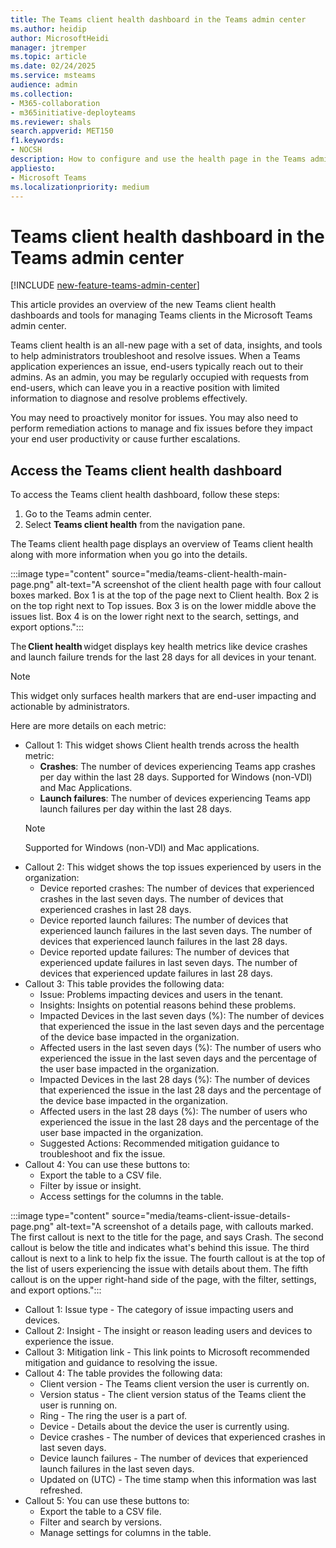 ```yaml
---
title: The Teams client health dashboard in the Teams admin center
ms.author: heidip
author: MicrosoftHeidi
manager: jtremper
ms.topic: article
ms.date: 02/24/2025
ms.service: msteams
audience: admin
ms.collection: 
- M365-collaboration
- m365initiative-deployteams
ms.reviewer: shals
search.appverid: MET150
f1.keywords:
- NOCSH
description: How to configure and use the health page in the Teams admin center to manage clients using monitoring and informational advice specific to situations.
appliesto: 
- Microsoft Teams
ms.localizationpriority: medium
---
```


# Teams client health dashboard in the Teams admin center

[!INCLUDE [new-feature-teams-admin-center](includes/new-feature-teams-admin-center.md)]

This article provides an overview of the new Teams client health dashboards and tools for managing Teams clients in the Microsoft Teams admin center.

Teams client health is an all-new page with a set of data, insights, and tools to help administrators troubleshoot and resolve issues. When a Teams application experiences an issue, end-users typically reach out to their admins. As an admin, you may be regularly occupied with requests from end-users, which can leave you in a reactive position with limited information to diagnose and resolve problems effectively.

You may need to proactively monitor for issues. You may also need to perform remediation actions to manage and fix issues before they impact your end user productivity or cause further escalations.

## Access the Teams client health dashboard

To access the Teams client health dashboard, follow these steps:

1. Go to the Teams admin center.
1. Select **Teams client health** from the navigation pane.

The Teams client health page displays an overview of Teams client health along with more information when you go into the details.

:::image type="content" source="media/teams-client-health-main-page.png" alt-text="A screenshot of the client health page with four callout boxes marked. Box 1 is at the top of the page next to Client health. Box 2 is on the top right next to Top issues. Box 3 is on the lower middle above the issues list. Box 4 is on the lower right next to the search, settings, and export options.":::

The **Client health** widget displays key health metrics like device crashes and launch failure trends for the last 28 days for all devices in your tenant.

> [!NOTE]
> This widget only surfaces health markers that are end-user impacting and actionable by administrators.
 
Here are more details on each metric:

- Callout 1: This widget shows Client health trends across the health metric:
    - **Crashes**: The number of devices experiencing Teams app crashes per day within the last 28 days. Supported for Windows (non-VDI) and Mac Applications.
    - **Launch failures**: The number of devices experiencing Teams app launch failures per day within the last 28 days.
    > [!NOTE]
    > Supported for Windows (non-VDI) and Mac applications.
- Callout 2: This widget shows the top issues experienced by users in the organization:
    - Device reported crashes: The number of devices that experienced crashes in the last seven days. The number of devices that experienced crashes in last 28 days.
    - Device reported launch failures: The number of devices that experienced launch failures in the last seven days. The number of devices that experienced launch failures in the last 28 days.
    - Device reported update failures: The number of devices that experienced update failures in last seven days. The number of devices that experienced update failures in last 28 days.
- Callout 3: This table provides the following data:
    - Issue: Problems impacting devices and users in the tenant.
    - Insights: Insights on potential reasons behind these problems.
    - Impacted Devices in the last seven days (%): The number of devices that experienced the issue in the last seven days and the percentage of the device base impacted in the organization.
    - Affected users in the last seven days (%): The number of users who experienced the issue in the last seven days and the percentage of the user base impacted in the organization.
    - Impacted Devices in the last 28 days (%): The number of devices that experienced the issue in the last 28 days and the percentage of the device base impacted in the organization.
    - Affected users in the last 28 days (%): The number of users who experienced the issue in the last 28 days and the percentage of the user base impacted in the organization.
    - Suggested Actions: Recommended mitigation guidance to troubleshoot and fix the issue. 
- Callout 4: You can use these buttons to:
    - Export the table to a CSV file.
    - Filter by issue or insight.
    - Access settings for the columns in the table.

:::image type="content" source="media/teams-client-issue-details-page.png" alt-text="A screenshot of a details page, with callouts marked. The first callout is next to the title for the page, and says Crash. The second callout is below the title and indicates what's behind this issue. The third callout is next to a link to help fix the issue. The fourth callout is at the top of the list of users experiencing the issue with details about them. The fifth callout is on the upper right-hand side of the page, with the filter, settings, and export options.":::

- Callout 1: Issue type - The category of issue impacting users and devices.
- Callout 2: Insight - The insight or reason leading users and devices to experience the issue.
- Callout 3: Mitigation link - This link points to Microsoft recommended mitigation and guidance to resolving the issue.
- Callout 4: The table provides the following data:
    - Client version - The Teams client version the user is currently on.
    - Version status - The client version status of the Teams client the user is running on.
    - Ring - The ring the user is a part of.
    - Device - Details about the device the user is currently using.
    - Device crashes - The number of devices that experienced crashes in last seven days.
    - Device launch failures - The number of devices that experienced launch failures in the last seven days.
    - Updated on (UTC) - The time stamp when this information was last refreshed.
- Callout 5: You can use these buttons to:
    - Export the table to a CSV file.
    - Filter and search by versions.
    - Manage settings for columns in the table.
